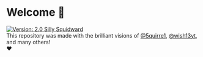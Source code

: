 # Welcome 👋
[![Version: 2.0 Silly Squidward](https://img.shields.io/badge/Version:-2.0-<COLOR>.svg)](https://shields.io/)
<br>
This repository was made with the brilliant visions of [@5quirre1](https://github.com/5quirre1), [@wish13yt](https://github.com/wish13yt), and many others!
<br>
❤️
